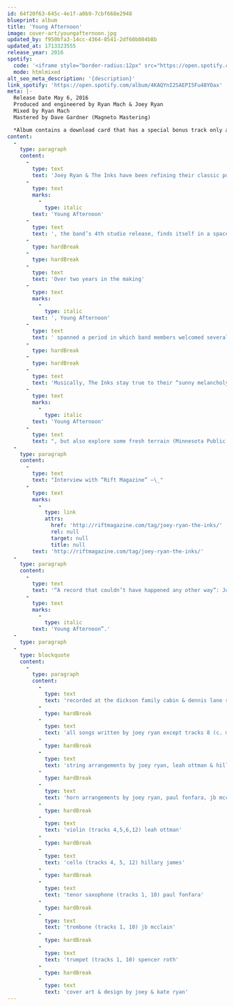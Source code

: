 ```yaml
---
id: 64f20f63-645c-4e1f-a0b9-7cbf668e2948
blueprint: album
title: 'Young Afternoon'
image: cover-art/youngafternoon.jpg
updated_by: f950bfa3-14cc-4364-8541-2df60b084b8b
updated_at: 1713323555
release_year: 2016
spotify:
  code: '<iframe style="border-radius:12px" src="https://open.spotify.com/embed/album/4KAQYnI2SAEPI5Fu48YOax?utm_source=generator&theme=0" width="100%" height="860" frameBorder="0" allowfullscreen="" allow="autoplay; clipboard-write; encrypted-media; fullscreen; picture-in-picture" loading="lazy"></iframe>'
  mode: htmlmixed
alt_seo_meta_description: '{description}'
link_spotify: 'https://open.spotify.com/album/4KAQYnI2SAEPI5Fu48YOax'
meta: |-
  Release Date May 6, 2016
  Produced and engineered by Ryan Mach & Joey Ryan
  Mixed by Ryan Mach
  Mastered by Dave Gardner (Magneto Mastering)

  *Album contains a download card that has a special bonus track only available with vinyl purchase.
content:
  -
    type: paragraph
    content:
      -
        type: text
        text: 'Joey Ryan & The Inks have been refining their classic pop sound for nearly a decade and '
      -
        type: text
        marks:
          -
            type: italic
        text: 'Young Afternoon'
      -
        type: text
        text: ', the band’s 4th studio release, finds itself in a space where familiar feels new. Perhaps their most introspective offering to date, the 12 tracks feature the craftsmanship and easy spirit that have become The Inks’ hallmark, but with a new sense of maturity and exploration.'
      -
        type: hardBreak
      -
        type: hardBreak
      -
        type: text
        text: 'Over two years in the making'
      -
        type: text
        marks:
          -
            type: italic
        text: ', Young Afternoon'
      -
        type: text
        text: ' spanned a period in which band members welcomed several new additions to their families. While the responsibilities of marriage and fatherhood made already precious recording time even more difficult to come by, they also provided the band with some rich new experiences to draw from. This new lens brought further lyrical maturity, without sacrificing the joy found in their soaring harmonies and intricately textured instrumentation.'
      -
        type: hardBreak
      -
        type: hardBreak
      -
        type: text
        text: 'Musically, The Inks stay true to their “sunny melancholy” vibe on '
      -
        type: text
        marks:
          -
            type: italic
        text: 'Young Afternoon'
      -
        type: text
        text: ", but also explore some fresh terrain (Minnesota Public Radio). Seemingly disparate reference points, like the psychedelic rock of Tame Impala and the jangly pop melodies of an early Kinks record, somehow come together in a way that feels natural. Joey’s vocals have a distinct clarity and sincerity on this record and the musicianship is especially crisp throughout, having been honed over the past 8+ years and countless hours spent rehearsing, performing and recording. \_"
  -
    type: paragraph
    content:
      -
        type: text
        text: "Interview with “Rift Magazine” –\_"
      -
        type: text
        marks:
          -
            type: link
            attrs:
              href: 'http://riftmagazine.com/tag/joey-ryan-the-inks/'
              rel: null
              target: null
              title: null
        text: 'http://riftmagazine.com/tag/joey-ryan-the-inks/'
  -
    type: paragraph
    content:
      -
        type: text
        text: '“A record that couldn’t have happened any other way”: Joey Ryan & The Inks on the Making of'
      -
        type: text
        marks:
          -
            type: italic
        text: 'Young Afternoon”.'
  -
    type: paragraph
  -
    type: blockquote
    content:
      -
        type: paragraph
        content:
          -
            type: text
            text: 'recorded at the dickson family cabin & dennis lane studios'
          -
            type: hardBreak
          -
            type: text
            text: 'all songs written by joey ryan except tracks 8 (c. mitchell & ryan), 10 (m. mitchell & ryan) & 11 (c. mitchell)'
          -
            type: hardBreak
          -
            type: text
            text: 'string arrangements by joey ryan, leah ottman & hillary james'
          -
            type: hardBreak
          -
            type: text
            text: 'horn arrangements by joey ryan, paul fonfara, jb mcclain & spencer roth'
          -
            type: hardBreak
          -
            type: text
            text: 'violin (tracks 4,5,6,12) leah ottman'
          -
            type: hardBreak
          -
            type: text
            text: 'cello (tracks 4, 5, 12) hillary james'
          -
            type: hardBreak
          -
            type: text
            text: 'tenor saxophone (tracks 1, 10) paul fonfara'
          -
            type: hardBreak
          -
            type: text
            text: 'trombone (tracks 1, 10) jb mcclain'
          -
            type: hardBreak
          -
            type: text
            text: 'trumpet (tracks 1, 10) spencer roth'
          -
            type: hardBreak
          -
            type: text
            text: 'cover art & design by joey & kate ryan'
---
```

